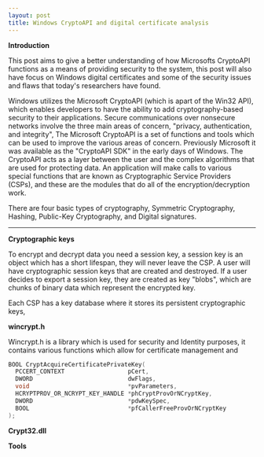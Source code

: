 ```yaml
---
layout: post
title: Windows CryptoAPI and digital certificate analysis
---
```


**Introduction** 

This post aims to give a better understanding of how Microsofts CryptoAPI functions as a means of providing security to the system, this post will also have focus on Windows digital certificates and some of the security issues and flaws that today's researchers have found.

Windows utilizes the Microsoft CryptoAPI (which is apart of the Win32 API), which enables developers to have the ability to add cryptography-based security to their applications. Secure communications over nonsecure networks involve the three main areas of concern, "privacy, authentication, and integrity", The Microsoft CryptoAPI is a set of functions and tools which can be used to improve the various areas of concern. Previously Microsoft it was available as the "CryptoAPI SDK" in the early days of Windows. The CryptoAPI acts as a layer between the user and the complex algorithms that are used for protecting data. An application will make calls to various special functions that are known as Cryptographic Service Providers (CSPs), and these are the modules that do all of the encryption/decryption work.

There are four basic types of cryptography, Symmetric Cryptography, Hashing, Public-Key Cryptography, and Digital signatures.

----

**Cryptographic keys**

To encrypt and decrypt data you need a session key, a session key is an object which has a short lifespan, they will never leave the CSP. A user will have cryptographic session keys that are created and destroyed. If a user decides to export a session key, they are created as key "blobs", which are chunks of binary data which represent the encrypted key. 

Each CSP has a key database where it stores its persistent cryptographic keys, 

**wincrypt.h**

Wincrypt.h is a library which is used for security and Identity purposes, it contains various functions which allow for certificate management and 

```c++
BOOL CryptAcquireCertificatePrivateKey(
  PCCERT_CONTEXT                  pCert,
  DWORD                           dwFlags,
  void                            *pvParameters,
  HCRYPTPROV_OR_NCRYPT_KEY_HANDLE *phCryptProvOrNCryptKey,
  DWORD                           *pdwKeySpec,
  BOOL                            *pfCallerFreeProvOrNCryptKey
);
```

**Crypt32.dll**

**Tools**
